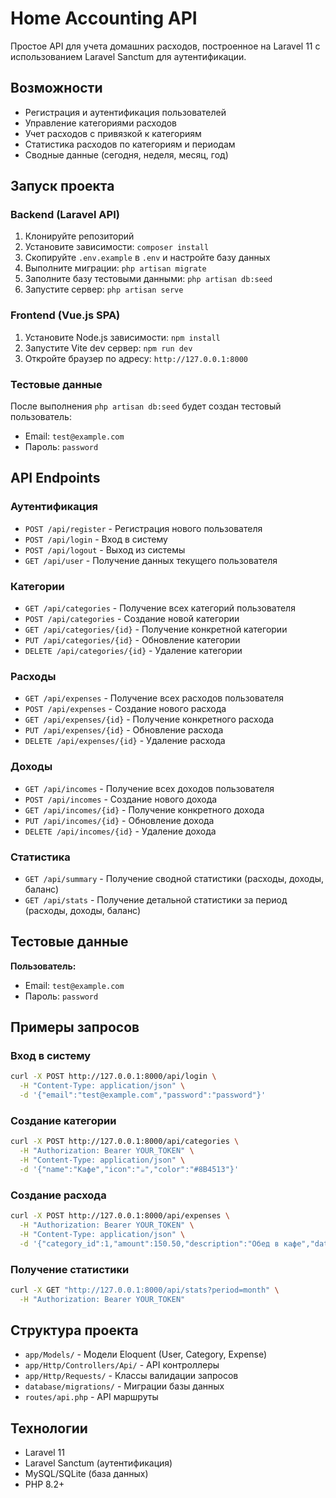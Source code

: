 # Home Accounting API

Простое API для учета домашних расходов, построенное на Laravel 11 с использованием Laravel Sanctum для аутентификации.

## Возможности

- Регистрация и аутентификация пользователей
- Управление категориями расходов
- Учет расходов с привязкой к категориям
- Статистика расходов по категориям и периодам
- Сводные данные (сегодня, неделя, месяц, год)

## Запуск проекта

### Backend (Laravel API)
1. Клонируйте репозиторий
2. Установите зависимости: `composer install`
3. Скопируйте `.env.example` в `.env` и настройте базу данных
4. Выполните миграции: `php artisan migrate`
5. Заполните базу тестовыми данными: `php artisan db:seed`
6. Запустите сервер: `php artisan serve`

### Frontend (Vue.js SPA)
1. Установите Node.js зависимости: `npm install`
2. Запустите Vite dev сервер: `npm run dev`
3. Откройте браузер по адресу: `http://127.0.0.1:8000`

### Тестовые данные
После выполнения `php artisan db:seed` будет создан тестовый пользователь:
- Email: `test@example.com`
- Пароль: `password`

## API Endpoints

### Аутентификация

- `POST /api/register` - Регистрация нового пользователя
- `POST /api/login` - Вход в систему
- `POST /api/logout` - Выход из системы
- `GET /api/user` - Получение данных текущего пользователя

### Категории

- `GET /api/categories` - Получение всех категорий пользователя
- `POST /api/categories` - Создание новой категории
- `GET /api/categories/{id}` - Получение конкретной категории
- `PUT /api/categories/{id}` - Обновление категории
- `DELETE /api/categories/{id}` - Удаление категории

### Расходы

- `GET /api/expenses` - Получение всех расходов пользователя
- `POST /api/expenses` - Создание нового расхода
- `GET /api/expenses/{id}` - Получение конкретного расхода
- `PUT /api/expenses/{id}` - Обновление расхода
- `DELETE /api/expenses/{id}` - Удаление расхода

### Доходы

- `GET /api/incomes` - Получение всех доходов пользователя
- `POST /api/incomes` - Создание нового дохода
- `GET /api/incomes/{id}` - Получение конкретного дохода
- `PUT /api/incomes/{id}` - Обновление дохода
- `DELETE /api/incomes/{id}` - Удаление дохода

### Статистика

- `GET /api/summary` - Получение сводной статистики (расходы, доходы, баланс)
- `GET /api/stats` - Получение детальной статистики за период (расходы, доходы, баланс)

## Тестовые данные

**Пользователь:**
- Email: `test@example.com`
- Пароль: `password`

## Примеры запросов

### Вход в систему
```bash
curl -X POST http://127.0.0.1:8000/api/login \
  -H "Content-Type: application/json" \
  -d '{"email":"test@example.com","password":"password"}'
```

### Создание категории
```bash
curl -X POST http://127.0.0.1:8000/api/categories \
  -H "Authorization: Bearer YOUR_TOKEN" \
  -H "Content-Type: application/json" \
  -d '{"name":"Кафе","icon":"☕","color":"#8B4513"}'
```

### Создание расхода
```bash
curl -X POST http://127.0.0.1:8000/api/expenses \
  -H "Authorization: Bearer YOUR_TOKEN" \
  -H "Content-Type: application/json" \
  -d '{"category_id":1,"amount":150.50,"description":"Обед в кафе","date":"2025-08-06"}'
```

### Получение статистики
```bash
curl -X GET "http://127.0.0.1:8000/api/stats?period=month" \
  -H "Authorization: Bearer YOUR_TOKEN"
```

## Структура проекта

- `app/Models/` - Модели Eloquent (User, Category, Expense)
- `app/Http/Controllers/Api/` - API контроллеры
- `app/Http/Requests/` - Классы валидации запросов
- `database/migrations/` - Миграции базы данных
- `routes/api.php` - API маршруты

## Технологии

- Laravel 11
- Laravel Sanctum (аутентификация)
- MySQL/SQLite (база данных)
- PHP 8.2+
